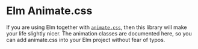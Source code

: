 # Elm Animate.css

If you are using Elm together with [`animate.css`](http://daneden.github.io/animate.css), then this library will make your life slightly nicer. The animation classes are documented here, so you can add animate.css into your Elm project without fear of typos.
